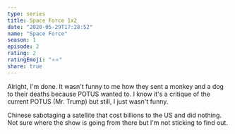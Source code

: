 ```yaml
---
type: series
title: Space Force 1x2
date: "2020-05-29T17:28:52"
name: "Space Force"
season: 1
episode: 2
rating: 2
ratingEmoji: "⭐️⭐️"
share: true
---
```


Alright, I'm done. It wasn't funny to me how they sent a monkey and a dog to their deaths because POTUS wanted to. I know it's a critique of the current POTUS (Mr. Trump) but still, I just wasn't funny.

Chinese sabotaging a satellite that cost billions to the US and did nothing. Not sure where the show is going from there but I'm not sticking to find out.
